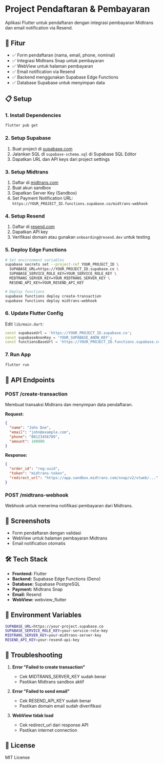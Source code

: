 # Project Pendaftaran & Pembayaran

Aplikasi Flutter untuk pendaftaran dengan integrasi pembayaran Midtrans dan email notification via Resend.

## 🚀 Fitur

- ✅ Form pendaftaran (nama, email, phone, nominal)
- ✅ Integrasi Midtrans Snap untuk pembayaran
- ✅ WebView untuk halaman pembayaran
- ✅ Email notification via Resend
- ✅ Backend menggunakan Supabase Edge Functions
- ✅ Database Supabase untuk menyimpan data

## 📋 Setup

### 1. Install Dependencies
```bash
flutter pub get
```

### 2. Setup Supabase
1. Buat project di [supabase.com](https://supabase.com)
2. Jalankan SQL di `supabase-schema.sql` di Supabase SQL Editor
3. Dapatkan URL dan API keys dari project settings

### 3. Setup Midtrans
1. Daftar di [midtrans.com](https://midtrans.com)
2. Buat akun sandbox
3. Dapatkan Server Key (Sandbox)
4. Set Payment Notification URL: `https://YOUR_PROJECT_ID.functions.supabase.co/midtrans-webhook`

### 4. Setup Resend
1. Daftar di [resend.com](https://resend.com)
2. Dapatkan API key
3. Verifikasi domain atau gunakan `onboarding@resend.dev` untuk testing

### 5. Deploy Edge Functions
```bash
# Set environment variables
supabase secrets set --project-ref YOUR_PROJECT_ID \
  SUPABASE_URL=https://YOUR_PROJECT_ID.supabase.co \
  SUPABASE_SERVICE_ROLE_KEY=YOUR_SERVICE_ROLE_KEY \
  MIDTRANS_SERVER_KEY=YOUR_MIDTRANS_SERVER_KEY \
  RESEND_API_KEY=YOUR_RESEND_API_KEY

# Deploy functions
supabase functions deploy create-transaction
supabase functions deploy midtrans-webhook
```

### 6. Update Flutter Config
Edit `lib/main.dart`:
```dart
const supabaseUrl = 'https://YOUR_PROJECT_ID.supabase.co';
const supabaseAnonKey = 'YOUR_SUPABASE_ANON_KEY';
const functionsBaseUrl = 'https://YOUR_PROJECT_ID.functions.supabase.co';
```

### 7. Run App
```bash
flutter run
```

## 🔧 API Endpoints

### POST /create-transaction
Membuat transaksi Midtrans dan menyimpan data pendaftaran.

**Request:**
```json
{
  "name": "John Doe",
  "email": "john@example.com",
  "phone": "08123456789",
  "amount": 100000
}
```

**Response:**
```json
{
  "order_id": "reg-uuid",
  "token": "midtrans-token",
  "redirect_url": "https://app.sandbox.midtrans.com/snap/v2/vtweb/..."
}
```

### POST /midtrans-webhook
Webhook untuk menerima notifikasi pembayaran dari Midtrans.

## 📱 Screenshots

- Form pendaftaran dengan validasi
- WebView untuk halaman pembayaran Midtrans
- Email notification otomatis

## 🛠 Tech Stack

- **Frontend:** Flutter
- **Backend:** Supabase Edge Functions (Deno)
- **Database:** Supabase PostgreSQL
- **Payment:** Midtrans Snap
- **Email:** Resend
- **WebView:** webview_flutter

## 📝 Environment Variables

```bash
SUPABASE_URL=https://your-project.supabase.co
SUPABASE_SERVICE_ROLE_KEY=your-service-role-key
MIDTRANS_SERVER_KEY=your-midtrans-server-key
RESEND_API_KEY=your-resend-api-key
```

## 🐛 Troubleshooting

1. **Error "Failed to create transaction"**
   - Cek MIDTRANS_SERVER_KEY sudah benar
   - Pastikan Midtrans sandbox aktif

2. **Error "Failed to send email"**
   - Cek RESEND_API_KEY sudah benar
   - Pastikan domain email sudah diverifikasi

3. **WebView tidak load**
   - Cek redirect_url dari response API
   - Pastikan internet connection

## 📄 License

MIT License